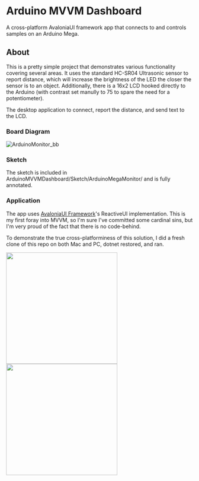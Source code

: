 # Arduino MVVM Dashboard
A cross-platform AvaloniaUI framework app that connects to and controls samples on an Arduino Mega.

## About

This is a pretty simple project that demonstrates various functionality covering several areas. It uses the standard HC-SR04 Ultrasonic sensor to report distance, which will increase the brightness of the LED the closer the sensor is to an object. Additionally, there is a 16x2 LCD hooked directly to the Arduino (with contrast set manully to 75 to spare the need for a potentiometer).

The desktop application to connect, report the distance, and send text to the LCD.

### Board Diagram

![ArduinoMonitor_bb](https://user-images.githubusercontent.com/16778828/110229295-62c34e80-7ed6-11eb-84c9-bcf18a295495.png)

### Sketch

The sketch is included in ArduinoMVVMDashboard/Sketch/ArduinoMegaMonitor/ and is fully annotated.

### Application

The app uses [AvaloniaUI Framework](https://avaloniaui.net/)'s ReactiveUI implementation. This is my first foray into MVVM, so I'm sure I've committed some cardinal sins, but I'm very proud of the fact that there is no code-behind.

To demonstrate the true cross-platforminess of this solution, I did a fresh clone of this repo on both Mac and PC, dotnet restored, and ran.

<img height="300" src="https://user-images.githubusercontent.com/16778828/110264088-70381180-7f86-11eb-83d1-9a035f4a6c20.png">  <img height="300" src="https://user-images.githubusercontent.com/16778828/110263728-8b565180-7f85-11eb-8269-1a198622c35c.png">


